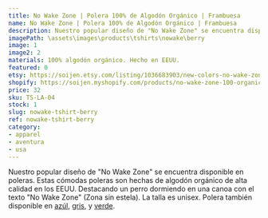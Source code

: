 ```yaml
---
title: No Wake Zone | Polera 100% de Algodón Orgánico | Frambuesa
name: No Wake Zone | Polera 100% de Algodón Orgánico | Frambuesa
description: Nuestro popular diseño de "No Wake Zone" se encuentra disponible en poleras. Estas cómodas poleras son hechas de algodón orgánico de alta calidad en los EEUU. Destacando un perro dormiendo en una canoa con el texto "No Wake Zone" (Zona sin estela).
imagePath: \assets\images\products\tshirts\nowake\berry
image: 1
image2: 2
materials: 100% algodón orgánico. Hecho en EEUU.
featured: 0
etsy: https://soijen.etsy.com/listing/1036683903/new-colors-no-wake-zone-100-organic?utm_source=Copy&utm_medium=ListingManager&utm_campaign=Share&utm_term=so.lmsm&share_time=1695261131537
shopify: https://soijen.myshopify.com/products/no-wake-zone-100-organic-cotton-t-shirt
price: 32
sku: TS-LA-04
stock: 1
slug: nowake-tshirt-berry
ref: nowake-tshirt-berry
category:
- apparel
- aventura
- usa
---
```

Nuestro popular diseño de "No Wake Zone" se encuentra disponible en poleras. Estas cómodas poleras son hechas de algodón orgánico de alta calidad en los EEUU. Destacando un perro dormiendo en una canoa con el texto "No Wake Zone" (Zona sin estela). La talla es unisex. Polera también disponible en <a href="/es/products/nowake-tshirt-b" title="No Wake Zone | Polera 100% de Algodón Orgánico | Azúl">azúl</a>, <a href="/es/products/nowake-tshirt-g" title="No Wake Zone | Polera 100% de Algodón Orgánico | Gris">gris</a>, y <a href="/es/products/nowake-tshirt-moss" title="No Wake Zone | Polera 100% de Algodón Orgánico | Verde">verde</a>.
